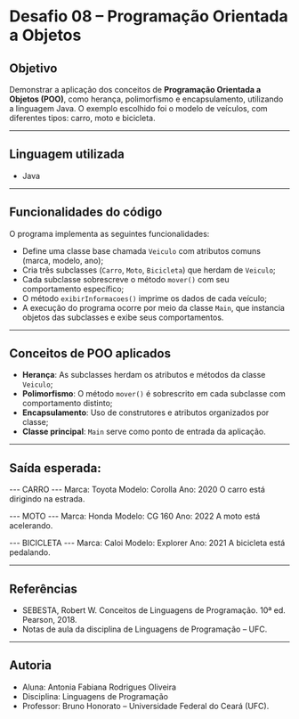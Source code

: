 # Desafio 08 – Programação Orientada a Objetos

## Objetivo

Demonstrar a aplicação dos conceitos de **Programação Orientada a Objetos (POO)**, como herança, polimorfismo e encapsulamento, utilizando a linguagem Java. O exemplo escolhido foi o modelo de veículos, com diferentes tipos: carro, moto e bicicleta.

---

## Linguagem utilizada

- Java

---

## Funcionalidades do código

O programa implementa as seguintes funcionalidades:

- Define uma classe base chamada `Veiculo` com atributos comuns (marca, modelo, ano);
- Cria três subclasses (`Carro`, `Moto`, `Bicicleta`) que herdam de `Veiculo`;
- Cada subclasse sobrescreve o método `mover()` com seu comportamento específico;
- O método `exibirInformacoes()` imprime os dados de cada veículo;
- A execução do programa ocorre por meio da classe `Main`, que instancia objetos das subclasses e exibe seus comportamentos.

---

## Conceitos de POO aplicados

- **Herança**: As subclasses herdam os atributos e métodos da classe `Veiculo`;
- **Polimorfismo**: O método `mover()` é sobrescrito em cada subclasse com comportamento distinto;
- **Encapsulamento**: Uso de construtores e atributos organizados por classe;
- **Classe principal**: `Main` serve como ponto de entrada da aplicação.

---

## Saída esperada:

--- CARRO ---
Marca: Toyota
Modelo: Corolla
Ano: 2020
O carro está dirigindo na estrada.

--- MOTO ---
Marca: Honda
Modelo: CG 160
Ano: 2022
A moto está acelerando.

--- BICICLETA ---
Marca: Caloi
Modelo: Explorer
Ano: 2021
A bicicleta está pedalando.

---

## Referências
- SEBESTA, Robert W. Conceitos de Linguagens de Programação. 10ª ed. Pearson, 2018.
- Notas de aula da disciplina de Linguagens de Programação – UFC.

---

## Autoria
- Aluna: Antonia Fabiana Rodrigues Oliveira
- Disciplina: Linguagens de Programação
- Professor: Bruno Honorato – Universidade Federal do Ceará (UFC).
